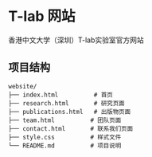 # T-lab 网站

香港中文大学（深圳）T-lab实验室官方网站

## 项目结构

```
website/
├── index.html          # 首页
├── research.html       # 研究页面
├── publications.html   # 出版物页面
├── team.html          # 团队页面
├── contact.html       # 联系我们页面
├── style.css          # 样式文件
└── README.md          # 项目说明
```
